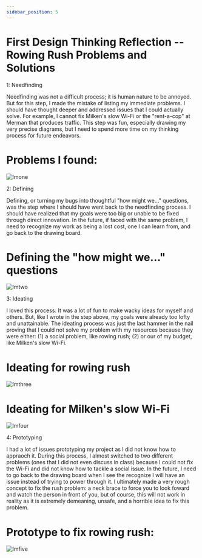 ```yaml
---
sidebar_position: 5
---
```


# First Design Thinking Reflection -- Rowing Rush Problems and Solutions

1: Needfinding

Needfinding was not a difficult process; it is human nature to be annoyed. But for this step, I made the mistake of listing my immediate problems. I should have thought deeper and addressed issues that I could actually solve. For example, I cannot fix Milken's slow Wi-Fi or the "rent-a-cop" at Merman that produces traffic. This step was fun, especially drawing my very precise diagrams, but I need to spend more time on my thinking process for future endeavors. 

# Problems I found:

![Imone](https://discord.com/channels/869728015372922900/871870426169610332/1159983407816777758)

2: Defining

Defining, or turning my bugs into thoughtful "how might we..." questions, was the step where I should have went back to the needfinding process. I should have realized that my goals were too big or unable to be fixed through direct innovation. In the future, if faced with the same problem, I need to recognize my work as being a lost cost, one I can learn from, and go back to the drawing board.

# Defining the "how might we..." questions

![Imtwo](https://discord.com/channels/869728015372922900/871870426169610332/1159983194213462126)

3: Ideating

I loved this process. It was a lot of fun to make wacky ideas for myself and others. But, like I wrote in the step above, my goals were already too lofty and unattainable. The ideating process was just the last hammer in the nail proving that I could not solve my problem with my resources because they were either: (1) a social problem, like rowing rush; (2) or our of my budget, like Milken's slow Wi-Fi.

# Ideating for rowing rush

![Imthree](https://discord.com/channels/869728015372922900/871870426169610332/1159984481281781823)

# Ideating for Milken's slow Wi-Fi

![Imfour](https://discord.com/channels/869728015372922900/871870426169610332/1159984460192821248)

4: Prototyping

I had a lot of issues prototyping my project as I did not know how to appraoch it. During this process, I almost switched to two different problems (ones that I did not even discuss in class) because I could not fix the Wi-Fi and did not know how to tackle a social issue. In the future, I need to go back to the drawing board when I see the recognize I will have an issue instead of trying to power through it. I ultimately made a very rough concept to fix the rush problem: a neck brace to force you to look foward and watch the person in front of you, but of course, this will not work in reality as it is extremely demeaning, unsafe, and a horrible idea to fix this problem. 

# Prototype to fix rowing rush:

![Imfive](https://discord.com/channels/869728015372922900/871870426169610332/1159983771441959002)
